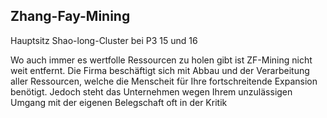 ## Zhang-Fay-Mining

Hauptsitz Shao-long-Cluster bei P3 15 und 16

Wo auch immer es wertfolle Ressourcen zu holen gibt
ist ZF-Mining nicht weit entfernt. Die Firma beschäftigt sich mit
Abbau und der Verarbeitung aller Ressourcen, welche die Menscheit
für Ihre fortschreitende Expansion benötigt. Jedoch steht das Unternehmen
wegen Ihrem unzulässigen Umgang mit der eigenen Belegschaft oft in der Kritik

